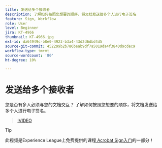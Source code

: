 ```yaml
---
title: 发送给多个接收者
description: 了解如何按照您想要的顺序，将文档发送给多个人进行电子签名
feature: Sign, Workflow
role: User
level: Beginner
jira: KT-4966
thumbnail: KT-4966.jpg
exl-id: da64949c-b8e0-4923-b3a4-43d2d6dbd4d5
source-git-commit: 452299b2b786beab9df7a5019da4f3840d9cdec9
workflow-type: tm+mt
source-wordcount: '80'
ht-degree: 10%

---
```


# 发送给多个接收者

您是否有多人必须与您的文档交互？ 了解如何按照您想要的顺序，将文档发送给多个人进行电子签名。

>[!VIDEO](https://video.tv.adobe.com/v/341296?quality=12&learn=on&hidetitle=true)

>[!TIP]
>
>此视频是Experience League上免费提供的课程[ Acrobat Sign入门](https://experienceleague.adobe.com/?recommended=Sign-U-1-2020.1)的一部分！
